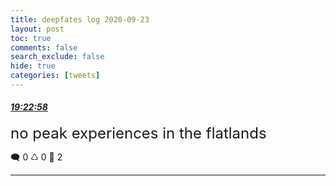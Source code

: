 ```yaml
---
title: deepfates log 2020-09-23
layout: post
toc: true
comments: false
search_exclude: false
hide: true
categories: [tweets]
---
```



#### <a href = "https://twitter.com/deepfates/status/1308939951795564544">*19:22:58*</a>

<font size="5">no peak experiences in the flatlands</font>



🗨️ 0 ♺ 0 🤍  2   

---
    
            

